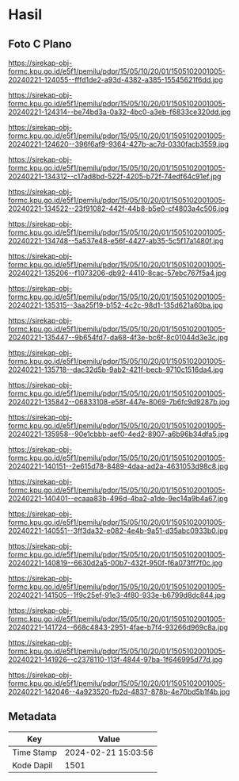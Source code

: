# Hasil

## Foto C Plano

https://sirekap-obj-formc.kpu.go.id/e5f1/pemilu/pdpr/15/05/10/20/01/1505102001005-20240221-124055--fffd1de2-a93d-4382-a385-15545621f6dd.jpg

https://sirekap-obj-formc.kpu.go.id/e5f1/pemilu/pdpr/15/05/10/20/01/1505102001005-20240221-124314--be74bd3a-0a32-4bc0-a3eb-f6833ce320dd.jpg

https://sirekap-obj-formc.kpu.go.id/e5f1/pemilu/pdpr/15/05/10/20/01/1505102001005-20240221-124620--396f6af9-9364-427b-ac7d-0330facb3559.jpg

https://sirekap-obj-formc.kpu.go.id/e5f1/pemilu/pdpr/15/05/10/20/01/1505102001005-20240221-134312--c17ad8bd-522f-4205-b72f-74edf64c91ef.jpg

https://sirekap-obj-formc.kpu.go.id/e5f1/pemilu/pdpr/15/05/10/20/01/1505102001005-20240221-134522--23f91082-442f-44b8-b5e0-cf4803a4c506.jpg

https://sirekap-obj-formc.kpu.go.id/e5f1/pemilu/pdpr/15/05/10/20/01/1505102001005-20240221-134748--5a537e48-e56f-4427-ab35-5c5f17a1480f.jpg

https://sirekap-obj-formc.kpu.go.id/e5f1/pemilu/pdpr/15/05/10/20/01/1505102001005-20240221-135206--f1073206-db92-4410-8cac-57ebc767f5a4.jpg

https://sirekap-obj-formc.kpu.go.id/e5f1/pemilu/pdpr/15/05/10/20/01/1505102001005-20240221-135315--3aa25f19-b152-4c2c-98d1-135d621a60ba.jpg

https://sirekap-obj-formc.kpu.go.id/e5f1/pemilu/pdpr/15/05/10/20/01/1505102001005-20240221-135447--9b654fd7-da68-4f3e-bc6f-8c01044d3e3c.jpg

https://sirekap-obj-formc.kpu.go.id/e5f1/pemilu/pdpr/15/05/10/20/01/1505102001005-20240221-135718--dac32d5b-9ab2-421f-becb-9710c1516da4.jpg

https://sirekap-obj-formc.kpu.go.id/e5f1/pemilu/pdpr/15/05/10/20/01/1505102001005-20240221-135842--06833108-e58f-447e-8069-7b6fc9d9287b.jpg

https://sirekap-obj-formc.kpu.go.id/e5f1/pemilu/pdpr/15/05/10/20/01/1505102001005-20240221-135958--90e1cbbb-aef0-4ed2-8907-a6b96b34dfa5.jpg

https://sirekap-obj-formc.kpu.go.id/e5f1/pemilu/pdpr/15/05/10/20/01/1505102001005-20240221-140151--2e615d78-8489-4daa-ad2a-4631053d98c8.jpg

https://sirekap-obj-formc.kpu.go.id/e5f1/pemilu/pdpr/15/05/10/20/01/1505102001005-20240221-140401--ecaaa83b-496d-4ba2-a1de-9ec14a9b4a67.jpg

https://sirekap-obj-formc.kpu.go.id/e5f1/pemilu/pdpr/15/05/10/20/01/1505102001005-20240221-140551--3ff3da32-e082-4e4b-9a51-d35abc0933b0.jpg

https://sirekap-obj-formc.kpu.go.id/e5f1/pemilu/pdpr/15/05/10/20/01/1505102001005-20240221-140819--6630d2a5-00b7-432f-950f-f6a073ff7f0c.jpg

https://sirekap-obj-formc.kpu.go.id/e5f1/pemilu/pdpr/15/05/10/20/01/1505102001005-20240221-141505--1f9c25ef-91e3-4f80-933e-b6799d8dc844.jpg

https://sirekap-obj-formc.kpu.go.id/e5f1/pemilu/pdpr/15/05/10/20/01/1505102001005-20240221-141724--668c4843-2951-4fae-b7f4-93266d969c8a.jpg

https://sirekap-obj-formc.kpu.go.id/e5f1/pemilu/pdpr/15/05/10/20/01/1505102001005-20240221-141926--c2378110-113f-4844-97ba-1f646995d77d.jpg

https://sirekap-obj-formc.kpu.go.id/e5f1/pemilu/pdpr/15/05/10/20/01/1505102001005-20240221-142046--4a923520-fb2d-4837-878b-4e70bd5b1f4b.jpg


## Metadata

| Key        | Value               |
| ---------- | ------------------- |
| Time Stamp | 2024-02-21 15:03:56 |
| Kode Dapil | 1501                |



